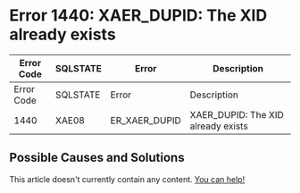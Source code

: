 
# Error 1440: XAER_DUPID: The XID already exists


| Error Code | SQLSTATE | Error | Description |
| --- | --- | --- | --- |
| Error Code | SQLSTATE | Error | Description |
| 1440 | XAE08 | ER_XAER_DUPID | XAER_DUPID: The XID already exists |




## Possible Causes and Solutions


This article doesn't currently contain any content. [You can help!](/en/writing-and-editing-knowledge-base-articles/)

